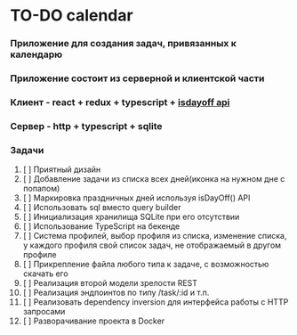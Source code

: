 # TO-DO calendar

### Приложение для создания задач, привязанных к календарю

### Приложение состоит из серверной и клиентской части

### Клиент - react + redux + typescript + [isdayoff api](https://www.isdayoff.ru/)

### Сервер - http + typescript + sqlite

### Задачи
1. [ ] Приятный дизайн
2. [ ] Добавление задачи из списка всех дней(иконка на нужном дне с попапом)
3. [ ] Маркировка праздничных дней используя isDayOff() API
4. [ ] Использовать sql вместо query builder
5. [ ] Инициализация хранилища SQLite при его отсутствии
6. [ ] Использование TypeScript на бекенде
7. [ ] Система профилей, выбор профиля из списка, изменение списка, у каждого
   профиля свой список задач, не отображаемый в другом профиле
8. [ ] Прикрепление файла любого типа к задаче, с возможностью скачать его
9. [ ] Реализация второй модели зрелости REST
10. [ ] Реализация эндпоинтов по типу /task/:id и т.п.
11. [ ] Реализовать dependency inversion для интерфейса работы с HTTP запросами
12. [ ] Разворачивание проекта в Docker